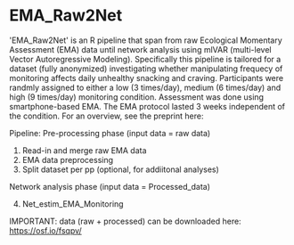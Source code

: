 # EMA_Raw2Net
'EMA_Raw2Net' is an R pipeline that span from raw Ecological Momentary Assessment (EMA) data until network analysis using mlVAR (multi-level Vector Autoregressive Modeling).
Specifically this pipeline is tailored for a dataset (fully anonymized) investigating whether manipulating frequecy of monitoring affects daily unhealthy snacking and craving. 
Participants were randmly assigned to either a low (3 times/day), medium (6 times/day) and high (9 times/day) monitoring condition. Assessment was done using smartphone-based EMA.
The EMA protocol lasted 3 weeks independent of the condition. For an overview, see the preprint here: 

Pipeline:
Pre-processing phase (input data = raw data)
1. Read-in and merge raw EMA data
2. EMA data preprocessing 
3. Split dataset per pp (optional, for addiitonal analyses)

Network analysis phase (input data = Processed_data)

4. Net_estim_EMA_Monitoring

IMPORTANT: data (raw + processed) can be downloaded here: https://osf.io/fsqpv/ 
